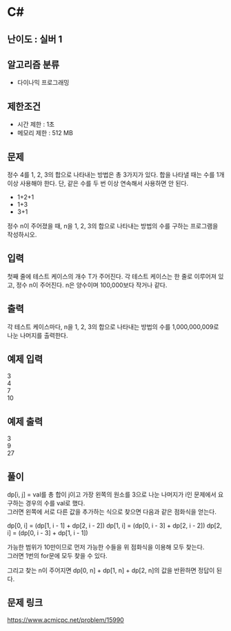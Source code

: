 # C#

## 난이도 : 실버 1

## 알고리즘 분류
  - 다이나믹 프로그래밍

## 제한조건
  - 시간 제한 : 1초
  - 메모리 제한 : 512 MB

## 문제
정수 4를 1, 2, 3의 합으로 나타내는 방법은 총 3가지가 있다. 합을 나타낼 때는 수를 1개 이상 사용해야 한다. 단, 같은 수를 두 번 이상 연속해서 사용하면 안 된다.<br/>

  - 1+2+1
  - 1+3
  - 3+1

정수 n이 주어졌을 때, n을 1, 2, 3의 합으로 나타내는 방법의 수를 구하는 프로그램을 작성하시오.<br/>


## 입력
첫째 줄에 테스트 케이스의 개수 T가 주어진다. 각 테스트 케이스는 한 줄로 이루어져 있고, 정수 n이 주어진다. n은 양수이며 100,000보다 작거나 같다.<br/>


## 출력
각 테스트 케이스마다, n을 1, 2, 3의 합으로 나타내는 방법의 수를 1,000,000,009로 나눈 나머지를 출력한다.<br/>


## 예제 입력
3<br/>
4<br/>
7<br/>
10<br/>


## 예제 출력
3<br/>
9<br/>
27<br/>


## 풀이
dp[i, j] = val를 총 합이 j이고 가장 왼쪽의 원소를 3으로 나눈 나머지가 i인 문제에서 요구하는 경우의 수를 val로 했다.<br/>
그러면 왼쪽에 서로 다른 값을 추가하는 식으로 찾으면 다음과 같은 점화식을 얻는다.<br/>


dp[0, i] = (dp[1, i - 1] + dp[2, i - 2])
dp[1, i] = (dp[0, i - 3] + dp[2, i - 2])
dp[2, i] = (dp[0, i - 3] + dp[1, i - 1])


가능한 범위가 10만이므로 먼저 가능한 수들을 위 점화식을 이용해 모두 찾는다.<br/>
그러면 1번의 for문에 모두 찾을 수 있다.<br/>


그리고 찾는 n이 주어지면 dp[0, n] + dp[1, n] + dp[2, n]의 값을 반환하면 정답이 된다.<br/>


## 문제 링크
https://www.acmicpc.net/problem/15990